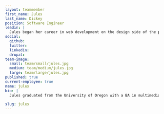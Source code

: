 ```yaml
---
layout: teammember
first_name: Jules
last_name: Dickey
position: Software Engineer
leadin: |
  Jules began her career in web development on the design side of the process. She became a software engineer out of a desire to better understand the limitations and possibilities in programming. 
social:
  github: 
  twitter:
  linkedin: 
  drupal: 
team-image:
  small: team/small/jules.jpg
  medium: team/medium/jules.jpg
  large: team/large/jules.jpg
published: true
current-employee: true
name: jules
bio: |
  Jules graduated from the University of Oregon with a BA in multimedia, and later received her graphic design BFA from the Art Institute of Portland. She spent the last several years volunteering with Red Sweater Project, helping them rework their entire website to better support their mission to improve the lives of youth in Tanzania. She joined the ThinkShout team so she could put her passion for building things to use helping the organizations committed to positive change. Jules once summited Kilimanjaro while afflicted with food poisoning. If that’s not a lesson in tenacity, then we don’t know what is. Way to tough it out, Jules.
  
slug: jules
---
```

